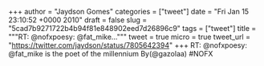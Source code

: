 
+++
author = "Jaydson Gomes"
categories = ["tweet"]
date = "Fri Jan 15 23:10:52 +0000 2010"
draft = false
slug = "5cad7b9271722b4b94f81e848902eed7d26896c9"
tags = ["tweet"]
title = """RT: @nofxpoesy: @fat_mike..."""
tweet = true
micro = true
tweet_url = "https://twitter.com/jaydson/status/7805642394"
+++
RT: @nofxpoesy: @fat_mike is the poet of the millennium By(@gazolaa) #NOFX
